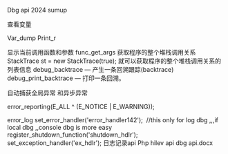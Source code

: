 Dbg api 2024 sumup




查看变量

Var_dump
Print_r



显示当前调用函数和参数
func_get_args
获取程序的整个堆栈调用关系
StackTrace st = new StackTrace(true); 就可以获取程序的整个堆栈调用关系的列表信息
debug_backtrace — 产生一条回溯跟踪(backtrace)
debug_print_backtrace — 打印一条回溯。


自动捕获全局异常 和异步异常

error_reporting(E_ALL ^ (E_NOTICE | E_WARNING));

error_log 
set_error_handler('error_handler142');  //this only for log dbg ,,,if local dbg ,,console dbg is more easy
register_shutdown_function('shutdown_hdlr');
set_exception_handler('ex_hdlr');
日志记录api
Php hilev api dbg api.docx

